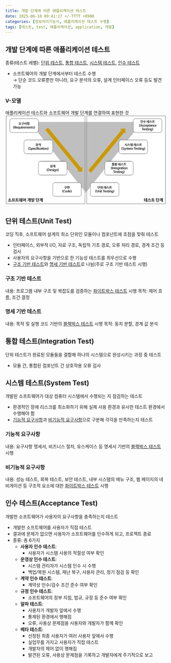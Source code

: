 ```yaml
---
title: 개발 단계에 따른 애플리케이션 테스트
date: 2025-06-10 09:41:17 +/-TTTT +0900
categories: [정보처리기능사, 애플리케이션 테스트 수행]
tags: [테스트, test, 애플리케이션, application, 개발]
---
```


## 개발 단계에 따른 애플리케이션 테스트
종류(테스트 레벨): [단위 테스트](#단위-테스트unit-test), [통합 테스트](#통합-테스트integration-test), [시스템 테스트](#시스템-테스트system-test), [인수 테스트](#인수-테스트acceptance-test)
* 소프트웨어의 개발 단계에서부터 테스트 수행 <br>→ 단순 코드 오류뿐만 아니라, 요구 분석의 오류, 설계 인터페이스 오류 등도 발견 가능

### V-모델
애플리케이션 테스트와 소프트웨어 개발 단계를 연결하여 표현한 것
![V-모델](/assets/img/V-모델.png)

## 단위 테스트(Unit Test)
코딩 직후, 소프트웨어 설계의 최소 단위인 모듈이나 컴포넌트에 초점을 맞춰 테스트
* 인터페이스, 외부적 I/O, 자료 구조, 독립적 기초 경로, 오류 처리 경로, 경계 조건 등 검사
* 사용자의 요구사항을 기반으로 한 기능성 테스트를 최우선으로 수행
* [구조 기반 테스트](#구조-기반-테스트)와 [명세 기반 테스트](#명세-기반-테스트)로 나뉨(주로 구조 기반 테스트 시행)

### 구조 기반 테스트
내용: 프로그램 내부 구조 및 복잡도를 검증하는 [화이트박스 테스트](https://alder-r.github.io/posts/%ED%85%8C%EC%8A%A4%ED%8A%B8-%EA%B8%B0%EB%B2%95%EC%97%90-%EB%94%B0%EB%A5%B8-%EC%95%A0%ED%94%8C%EB%A6%AC%EC%BC%80%EC%9D%B4%EC%85%98-%ED%85%8C%EC%8A%A4%ED%8A%B8/#%ED%99%94%EC%9D%B4%ED%8A%B8%EB%B0%95%EC%8A%A4-%ED%85%8C%EC%8A%A4%ED%8A%B8) 시행
목적: 제어 흐름, 조건 결정

### 명세 기반 테스트
내용: 목적 및 실행 코드 기반의 [블랙박스 테스트](https://alder-r.github.io/posts/%ED%85%8C%EC%8A%A4%ED%8A%B8-%EA%B8%B0%EB%B2%95%EC%97%90-%EB%94%B0%EB%A5%B8-%EC%95%A0%ED%94%8C%EB%A6%AC%EC%BC%80%EC%9D%B4%EC%85%98-%ED%85%8C%EC%8A%A4%ED%8A%B8/#%EB%B8%94%EB%9E%99%EB%B0%95%EC%8A%A4-%ED%85%8C%EC%8A%A4%ED%8A%B8) 시행
목적: 동치 분할, 경계 값 분석

## 통합 테스트(Integration Test)
단위 테스트가 완료된 모듈들을 결합해 하나의 시스템으로 완성시키는 과정 중 테스트
* 모듈 간, 통합된 컴포넌트 간 상호작용 오류 검사

## 시스템 테스트(System Test)
개발된 소프트웨어가 대상 컴퓨터 시스템에서 수행되는 지 점검하는 테스트
* 환경적인 장애 리스크를 최소화하기 위해 실제 사용 환경과 유사한 테스트 환경에서 수행해야 함
* [기능적 요구사항](#기능적-요구사항)과 [비기능적 요구사항](#비기능적-요구사항)으로 구분해 각각을 만족하는지 테스트

### 기능적 요구사항
내용: 요구사항 명세서, 비즈니스 절차, 유스케이스 등 명세서 기반의 [블랙박스 테스트](https://alder-r.github.io/posts/%ED%85%8C%EC%8A%A4%ED%8A%B8-%EA%B8%B0%EB%B2%95%EC%97%90-%EB%94%B0%EB%A5%B8-%EC%95%A0%ED%94%8C%EB%A6%AC%EC%BC%80%EC%9D%B4%EC%85%98-%ED%85%8C%EC%8A%A4%ED%8A%B8/#%EB%B8%94%EB%9E%99%EB%B0%95%EC%8A%A4-%ED%85%8C%EC%8A%A4%ED%8A%B8) 시행

### 비기능적 요구사항
내용: 성능 테스트, 회복 테스트, 보안 테스트, 내부 시스템의 메뉴 구조, 웹 페이지의 네비게이션 등 구조적 요소에 대한 [화이트박스 테스트](https://alder-r.github.io/posts/%ED%85%8C%EC%8A%A4%ED%8A%B8-%EA%B8%B0%EB%B2%95%EC%97%90-%EB%94%B0%EB%A5%B8-%EC%95%A0%ED%94%8C%EB%A6%AC%EC%BC%80%EC%9D%B4%EC%85%98-%ED%85%8C%EC%8A%A4%ED%8A%B8/#%ED%99%94%EC%9D%B4%ED%8A%B8%EB%B0%95%EC%8A%A4-%ED%85%8C%EC%8A%A4%ED%8A%B8) 시행

## 인수 테스트(Acceptance Test)
개발한 소프트웨어가 사용자의 요구사항을 충족하는지 테스트
* 개발한 소프트웨어를 사용자가 직접 테스트
* 결과에 문제가 없으면 사용자가 소프트웨어를 인수하게 되고, 프로젝트 종료
* 종류: 총 6가지
  * **사용자 인수 테스트**:
    * 사용자가 시스템 사용의 적절성 여부 확인
  * **운영상 인수 테스트**: 
    * 시스템 관리자가 시스템 인수 시 수행
    * 백업/복원 시스템, 재난 복구, 사용자 관리, 정기 점검 등 확인
  * **계약 인수 테스트**:
    * 계약상 인수/검수 조건 준수 여부 확인
  * **규정 인수 테스트**:
    * 소프트웨어의 정부 지침, 법규, 규정 등 준수 여부 확인
  * **알파 테스트**:
    * 사용자가 개발자 앞에서 수행
    * 통제된 환경에서 행해짐
    * 오류, 사용상 문제점을 사용자와 개발자가 함께 확인
  * **베타 테스트**:
    * 선정된 최종 사용자가 여러 사용자 앞에서 수행
    * 실업무를 가지고 사용자가 직접 테스트
    * 개발자의 제어 없이 행해짐
    * 발견된 오류, 사용상 문제점을 기록하고 개발자에게 주기적으로 보고